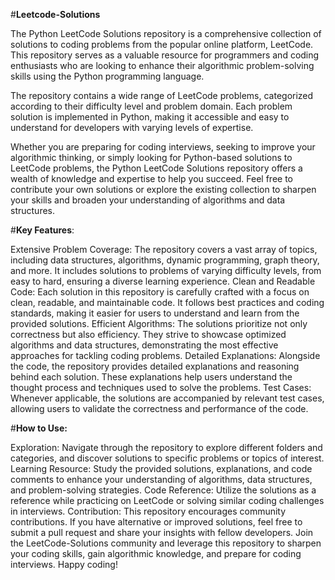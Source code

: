 #**Leetcode-Solutions**

The Python LeetCode Solutions repository is a comprehensive collection of solutions to coding problems from the popular online platform, LeetCode. This repository serves as a valuable resource for programmers and coding enthusiasts who are looking to enhance their algorithmic problem-solving skills using the Python programming language.

The repository contains a wide range of LeetCode problems, categorized according to their difficulty level and problem domain. Each problem solution is implemented in Python, making it accessible and easy to understand for developers with varying levels of expertise.

Whether you are preparing for coding interviews, seeking to improve your algorithmic thinking, or simply looking for Python-based solutions to LeetCode problems, the Python LeetCode Solutions repository offers a wealth of knowledge and expertise to help you succeed. Feel free to contribute your own solutions or explore the existing collection to sharpen your skills and broaden your understanding of algorithms and data structures.

#**Key Features**:

Extensive Problem Coverage: The repository covers a vast array of topics, including data structures, algorithms, dynamic programming, graph theory, and more. It includes solutions to problems of varying difficulty levels, from easy to hard, ensuring a diverse learning experience.
Clean and Readable Code: Each solution in this repository is carefully crafted with a focus on clean, readable, and maintainable code. It follows best practices and coding standards, making it easier for users to understand and learn from the provided solutions.
Efficient Algorithms: The solutions prioritize not only correctness but also efficiency. They strive to showcase optimized algorithms and data structures, demonstrating the most effective approaches for tackling coding problems.
Detailed Explanations: Alongside the code, the repository provides detailed explanations and reasoning behind each solution. These explanations help users understand the thought process and techniques used to solve the problems.
Test Cases: Whenever applicable, the solutions are accompanied by relevant test cases, allowing users to validate the correctness and performance of the code.

#**How to Use:**

Exploration: Navigate through the repository to explore different folders and categories, and discover solutions to specific problems or topics of interest.
Learning Resource: Study the provided solutions, explanations, and code comments to enhance your understanding of algorithms, data structures, and problem-solving strategies.
Code Reference: Utilize the solutions as a reference while practicing on LeetCode or solving similar coding challenges in interviews.
Contribution: This repository encourages community contributions. If you have alternative or improved solutions, feel free to submit a pull request and share your insights with fellow developers.
Join the LeetCode-Solutions community and leverage this repository to sharpen your coding skills, gain algorithmic knowledge, and prepare for coding interviews. Happy coding!
